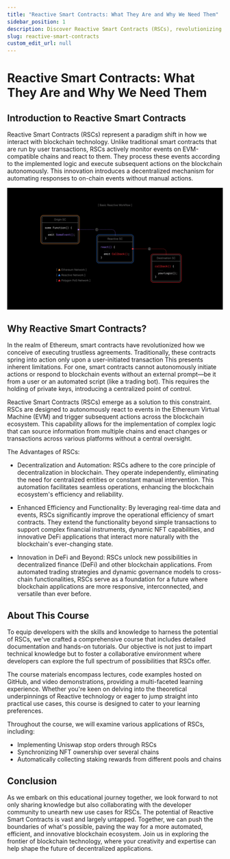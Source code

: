 ```yaml
---
title: "Reactive Smart Contracts: What They Are and Why We Need Them"
sidebar_position: 1
description: Discover Reactive Smart Contracts (RSCs), revolutionizing blockchain interaction with decentralized automation. Join our course to explore their potential, from Uniswap stop orders to NFT synchronization.
slug: reactive-smart-contracts
custom_edit_url: null
---
```


# Reactive Smart Contracts: What They Are and Why We Need Them

## Introduction to Reactive Smart Contracts

Reactive Smart Contracts (RSCs) represent a paradigm shift in how we interact with blockchain technology. Unlike
traditional smart contracts that are run by user transactions, RSCs actively monitor events on EVM-compatible chains
and react to them. They process these events according to the implemented logic and execute subsequent actions on the
blockchain autonomously. This innovation introduces a decentralized mechanism for automating responses to on-chain events
without manual actions.

![Basic Reactive Workflow](./img/basic-reactive-workflow.jpg)

## Why Reactive Smart Contracts?

In the realm of Ethereum, smart contracts have revolutionized how we conceive of executing trustless agreements.
Traditionally, these contracts spring into action only upon a user-initiated transaction This presents inherent
limitations. For one, smart contracts cannot autonomously initiate actions or respond to blockchain events without an
external prompt—be it from a user or an automated script (like a trading bot). This requires the holding of private
keys, introducing a centralized point of control.

Reactive Smart Contracts (RSCs) emerge as a solution to this constraint. RSCs are designed to autonomously react to events
in the Ethereum Virtual Machine (EVM) and trigger subsequent actions across the blockchain ecosystem. This capability
allows for the implementation of complex logic that can source information from multiple chains and enact changes or
transactions across various platforms without a central oversight.

The Advantages of RSCs:

* Decentralization and Automation: RSCs adhere to the core principle of decentralization in blockchain. They operate
independently, eliminating the need for centralized entities or constant manual intervention. This automation facilitates
seamless operations, enhancing the blockchain ecosystem's efficiency and reliability.

* Enhanced Efficiency and Functionality: By leveraging real-time data and events, RSCs significantly improve the operational
efficiency of smart contracts. They extend the functionality beyond simple transactions to support complex financial
instruments, dynamic NFT capabilities, and innovative DeFi applications that interact more naturally with the blockchain's
ever-changing state.

* Innovation in DeFi and Beyond: RSCs unlock new possibilities in decentralized finance (DeFi) and other blockchain
applications. From automated trading strategies and dynamic governance models to cross-chain functionalities, RSCs serve
as a foundation for a future where blockchain applications are more responsive, interconnected, and versatile than ever
before.

## About This Course

To equip developers with the skills and knowledge to harness the potential of RSCs, we've crafted a comprehensive course
that includes detailed documentation and hands-on tutorials. Our objective is not just to impart technical knowledge but
to foster a collaborative environment where developers can explore the full spectrum of possibilities that RSCs offer.

The course materials encompass lectures, code examples hosted on GitHub, and video demonstrations, providing a multi-faceted
learning experience. Whether you're keen on delving into the theoretical underpinnings of Reactive technology or eager to
jump straight into practical use cases, this course is designed to cater to your learning preferences.

Throughout the course, we will examine various applications of RSCs, including:

* Implementing Uniswap stop orders through RSCs
* Synchronizing NFT ownership over several chains
* Automatically collecting staking rewards from different pools and chains

## Conclusion

As we embark on this educational journey together, we look forward to not only sharing knowledge but also collaborating
with the developer community to unearth new use cases for RSCs. The potential of Reactive Smart Contracts is vast and
largely untapped. Together, we can push the boundaries of what's possible, paving the way for a more automated, efficient,
and innovative blockchain ecosystem. Join us in exploring the frontier of blockchain technology, where your creativity and
expertise can help shape the future of decentralized applications.
